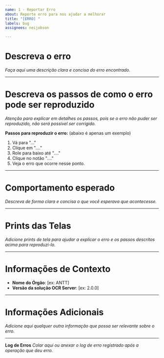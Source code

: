 ```yaml
---
name: 1 - Reportar Erro
about: Reporte erro para nos ajudar a melhorar
title: "[ERRO] "
labels: bug
assignees: neijobson

---
```


# Descreva o erro
_Faça aqui uma descrição clara e concisa do erro encontrado._


-----
# Descreva os passos de como o erro pode ser reproduzido
_Atenção para explicar em detalhes os passos, pois se o erro não puder ser reproduzido, não será possível ser corrigido._

**Passos para reproduzir o erro:** (abaixo é apenas um exemplo)
1. Vá para "..."
2. Clique em "...."
3. Role para baixo até "...."
4. Clique no notão "...."
5. Veja o erro que ocorre nesse ponto.

-----
# Comportamento esperado
_Descreva de forma clara e concisa o que você esperava que acontecesse._


-----
# Prints das Telas
_Adicione prints de tela para ajudar a explicar o erro e os passos descritos acima para reproduzi-lo._

-----
# Informações de Contexto
 - **Nome do Órgão**:  [ex: ANTT]
 - **Versão da solução OCR Server**:  [ex: 2.0.0]
-----
# Informações Adicionais
_Adicione aqui qualquer outra informação que possa ser relevante sobre o erro._


-----
**Log de Erros**
_Colar aqui ou anexar o log de erro registrado após a operação que deu erro._
